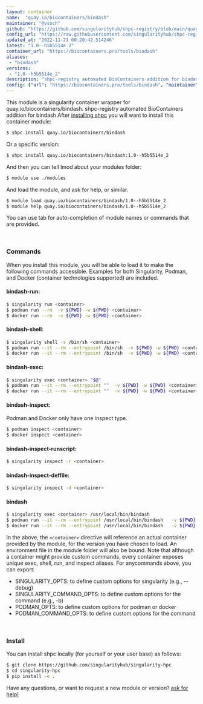 ```yaml
---
layout: container
name:  "quay.io/biocontainers/bindash"
maintainer: "@vsoch"
github: "https://github.com/singularityhub/shpc-registry/blob/main/quay.io/biocontainers/bindash/container.yaml"
config_url: "https://raw.githubusercontent.com/singularityhub/shpc-registry/main/quay.io/biocontainers/bindash/container.yaml"
updated_at: "2022-11-21 00:20:42.514246"
latest: "1.0--h5b5514e_2"
container_url: "https://biocontainers.pro/tools/bindash"
aliases:
 - "bindash"
versions:
 - "1.0--h5b5514e_2"
description: "shpc-registry automated BioContainers addition for bindash"
config: {"url": "https://biocontainers.pro/tools/bindash", "maintainer": "@vsoch", "description": "shpc-registry automated BioContainers addition for bindash", "latest": {"1.0--h5b5514e_2": "sha256:2c9b9be4093f73188173d1cd22c4518be613c2d75af805aca8497d08edd7d135"}, "tags": {"1.0--h5b5514e_2": "sha256:2c9b9be4093f73188173d1cd22c4518be613c2d75af805aca8497d08edd7d135"}, "docker": "quay.io/biocontainers/bindash", "aliases": {"bindash": "/usr/local/bin/bindash"}}
---
```


This module is a singularity container wrapper for quay.io/biocontainers/bindash.
shpc-registry automated BioContainers addition for bindash
After [installing shpc](#install) you will want to install this container module:


```bash
$ shpc install quay.io/biocontainers/bindash
```

Or a specific version:

```bash
$ shpc install quay.io/biocontainers/bindash:1.0--h5b5514e_2
```

And then you can tell lmod about your modules folder:

```bash
$ module use ./modules
```

And load the module, and ask for help, or similar.

```bash
$ module load quay.io/biocontainers/bindash/1.0--h5b5514e_2
$ module help quay.io/biocontainers/bindash/1.0--h5b5514e_2
```

You can use tab for auto-completion of module names or commands that are provided.

<br>

### Commands

When you install this module, you will be able to load it to make the following commands accessible.
Examples for both Singularity, Podman, and Docker (container technologies supported) are included.

#### bindash-run:

```bash
$ singularity run <container>
$ podman run --rm  -v ${PWD} -w ${PWD} <container>
$ docker run --rm  -v ${PWD} -w ${PWD} <container>
```

#### bindash-shell:

```bash
$ singularity shell -s /bin/sh <container>
$ podman run --it --rm --entrypoint /bin/sh  -v ${PWD} -w ${PWD} <container>
$ docker run --it --rm --entrypoint /bin/sh  -v ${PWD} -w ${PWD} <container>
```

#### bindash-exec:

```bash
$ singularity exec <container> "$@"
$ podman run --it --rm --entrypoint ""  -v ${PWD} -w ${PWD} <container> "$@"
$ docker run --it --rm --entrypoint ""  -v ${PWD} -w ${PWD} <container> "$@"
```

#### bindash-inspect:

Podman and Docker only have one inspect type.

```bash
$ podman inspect <container>
$ docker inspect <container>
```

#### bindash-inspect-runscript:

```bash
$ singularity inspect -r <container>
```

#### bindash-inspect-deffile:

```bash
$ singularity inspect -d <container>
```


#### bindash

```bash
$ singularity exec <container> /usr/local/bin/bindash
$ podman run --it --rm --entrypoint /usr/local/bin/bindash   -v ${PWD} -w ${PWD} <container> -c " $@"
$ docker run --it --rm --entrypoint /usr/local/bin/bindash   -v ${PWD} -w ${PWD} <container> -c " $@"
```



In the above, the `<container>` directive will reference an actual container provided
by the module, for the version you have chosen to load. An environment file in the
module folder will also be bound. Note that although a container
might provide custom commands, every container exposes unique exec, shell, run, and
inspect aliases. For anycommands above, you can export:

 - SINGULARITY_OPTS: to define custom options for singularity (e.g., --debug)
 - SINGULARITY_COMMAND_OPTS: to define custom options for the command (e.g., -b)
 - PODMAN_OPTS: to define custom options for podman or docker
 - PODMAN_COMMAND_OPTS: to define custom options for the command

<br>

### Install

You can install shpc locally (for yourself or your user base) as follows:

```bash
$ git clone https://github.com/singularityhub/singularity-hpc
$ cd singularity-hpc
$ pip install -e .
```

Have any questions, or want to request a new module or version? [ask for help!](https://github.com/singularityhub/singularity-hpc/issues)